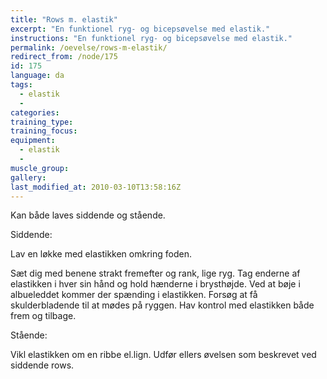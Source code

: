 ```yaml
---
title: "Rows m. elastik"
excerpt: "En funktionel ryg- og bicepsøvelse med elastik."
instructions: "En funktionel ryg- og bicepsøvelse med elastik."
permalink: /oevelse/rows-m-elastik/
redirect_from: /node/175
id: 175
language: da
tags:
  - elastik
  - 
categories:
training_type: 
training_focus: 
equipment:
  - elastik
  - 
muscle_group:
gallery:
last_modified_at: 2010-03-10T13:58:16Z
---
```


Kan både laves siddende og stående.

Siddende:

Lav en løkke med elastikken omkring foden.

Sæt dig med benene strakt fremefter og rank, lige ryg. Tag enderne af elastikken i hver sin hånd og hold hænderne i brysthøjde. Ved at bøje i albueleddet kommer der spænding i elastikken. Forsøg at få skulderbladende til at mødes på ryggen. Hav kontrol med elastikken både frem og tilbage.

Stående:

Vikl elastikken om en ribbe el.lign. Udfør ellers øvelsen som beskrevet ved siddende rows.
